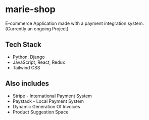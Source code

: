 # marie-shop
E-commerce Application made with a payment integration system.
(Currently an ongoing Project)
## Tech Stack
- Python, Django
- JavaScript, React, Redux
- Tailwind CSS

## Also includes
- Stripe - International Payment System
- Paystack - Local Payment System
- Dynamic Generation Of Invoices
- Product Suggestion Space
